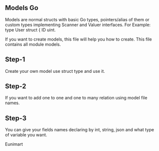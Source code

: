 
<!--Copyright (C) 2022 Eunimart Omnichannel Pvt Ltd. (www.eunimart.com)
All rights reserved.
This program is free software: you can redistribute it and/or modify
it under the terms of the GNU Lesser General Public License v3.0 as published by
the Free Software Foundation, either version 3 of the License, or
(at your option) any later version.
This program is distributed in the hope that it will be useful,
but WITHOUT ANY WARRANTY; without even the implied warranty of
MERCHANTABILITY or FITNESS FOR A PARTICULAR PURPOSE.  See the
GNU Lesser General Public License v3.0 for more details.
You should have received a copy of the GNU Lesser General Public License v3.0
along with this program.  If not, see <https://www.gnu.org/licenses/lgpl-3.0.html/>.-->
## Models Go

Models are normal structs with basic Go types, pointers/alias of them or custom types implementing Scanner and Valuer interfaces. For Example: type User struct { ID uint.

If you want to create models, this file will help you how to create.
This file contains all module models.

## Step-1
Create your own model use struct type and use it.

## Step-2
If you want to add one to one and one to many relation using model file names.

## Step-3
You can give your fields names declaring by int, string, json and what type of variable you want.


Eunimart
